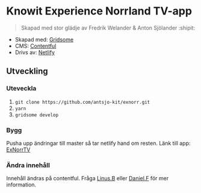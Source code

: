 # Knowit Experience Norrland TV-app

> Skapad med stor glädje av Fredrik Welander & Anton Sjölander :shipit:


- Skapad med: [Gridsome](https://gridsome.org/docs/)
- CMS: [Contentful](https://www.contentful.com/)
- Drivs av: [Netlify](https://www.netlify.com/)

## Utveckling
### Uteveckla
1. ```git clone https://github.com/antsjo-kit/exnorr.git```
1. ```yarn```
2. ```gridsome develop```

### Bygg
Pusha upp ändringar till master så tar netlify hand om resten. Länk till app: [ExNorrTV](https://exnorrtv.netlify.app/persons)

### Ändra innehåll
Innehåll ändras på contentful. Fråga [Linus.B](mailto:linus.brannstrom@knowit.se?subject=[Github]%20Knowit%20TV%20APP) eller [Daniel.F](mailto:daniel.funseth@knowit.se?subject=[Github]%20Knowit%20TV%20APP) för mer information.
